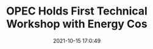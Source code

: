 ---
"title": "OPEC Holds First Technical Workshop with Energy Cos"
"date": "2021-10-15 17:0:49"
"feed_name": "RIGZONE"
"feed_website": "http://www.rigzone.com/"
"feed_rss": "http://www.rigzone.com/news/rss/rigzone_latest.aspx"
"link": "https://www.rigzone.com/news/opec_holds_first_technical_workshop_with_energy_cos-15-oct-2021-166738-article/?rss=true"
"source": "None"
"file": "_posts/2021-1-1-13e87439cc665fc6f6e75e1cb7613b3ee87175a4.md"
"accident": "0"
"drilling": "0"
"dead": "0"
"injured": "0"
"arrested": "0"
"place": "unknown place"
"where": "unknown site"
"causes": "unknown"
"place_uri": "unknown place"
---
